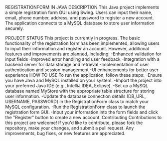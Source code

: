 REGISTRATIONFORM IN JAVA
DESCRIPTION
This Java project implements a simple registration form GUI using Swing. 
Users can input their name, email, phone number, address, and password to register a new account. 
The application connects to a MySQL database to store user information securely.

PROJECT STATUS
This project is currently in progress. 
The basic functionality of the registration form has been implemented, allowing users to input their information and register an account.
However, additional features and improvements are planned, including:
-Enhanced validation for input fields
-Improved error handling and user feedback
-Integration with a backend server for data storage and retrieval
-Implementation of user authentication and session management
-UI enhancements for better user experience
HOW TO USE
To run the application, follow these steps:
-Ensure you have Java and MySQL installed on your system.
-Import the project into your preferred Java IDE (e.g., IntelliJ IDEA, Eclipse).
-Set up a MySQL database named MyStore with the appropriate table structure for storing user information.
-Update the database connection details (DB_URL, USERNAME, PASSWORD) in the RegistrationForm class to match your MySQL configuration.
-Run the RegistrationForm class to launch the registration form GUI.
-Input your information into the form fields and click the "Register" button to create a new account.
Contributing
Contributions to this project are welcome! 
If you'd like to contribute, please fork the repository, make your changes, and submit a pull request.
Any improvements, bug fixes, or new features are appreciated.
